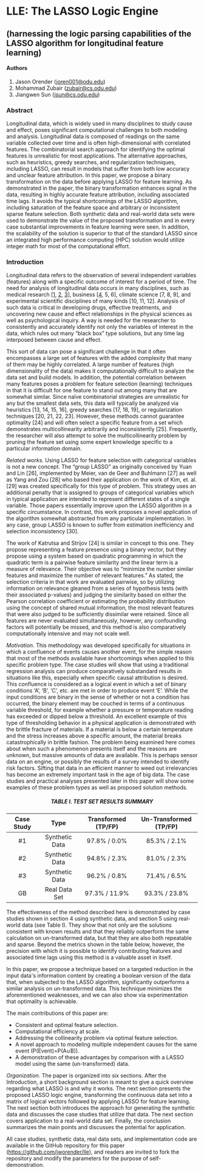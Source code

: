 # LLE: The LASSO Logic Engine
## (harnessing the logic parsing capabilities of the LASSO algorithm for longitudinal feature learning)

#### Authors
1. Jason Orender (<a href = "mailto:joren001@odu.edu">joren001@odu.edu</a>)
2. Mohammad Zubair (<a href = "mailto:zubair@cs.odu.edu">zubair@cs.odu.edu</a>)
3. Jiangwen Sun (<a href = "jsun@cs.odu.edu">jsun@cs.odu.edu</a>)

### Abstract  
Longitudinal data, which is widely used in many disciplines to study cause and
effect, poses significant computational challenges to both modeling and
analysis.  Longitudinal data is composed of readings on the same variable
collected over time and is often high-dimensional with correlated features.  The
combinatorial search approach for identifying the optimal features is
unrealistic for most applications.  The alternative approaches, such as
heuristics, greedy searches, and regularization techniques, including LASSO, can
result in models that suffer from both low accuracy and unclear feature
attribution. In this paper, we propose a binary transformation on the data
before applying LASSO for feature learning.  As demonstrated in the paper, the
binary transformation enhances signal in the data, resulting in highly accurate
feature attribution, including associated time lags. It avoids the typical
shortcomings of the LASSO algorithm, including saturation of the feature space
and arbitrary or inconsistent sparse feature selection.  Both synthetic data and
real-world data sets were used to demonstrate the value of the proposed
transformation and in every case substantial improvements in feature learning
were seen.  In addition, the scalability of the solution is superior to that of
the standard LASSO since an integrated high performance computing (HPC) solution
would utilize integer math for most of the computational effort.

### Introduction

Longitudinal data refers to the observation of several independent variables
(features) along with a specific outcome of interest for a period of time. The
need for analysis of longitudinal data occurs in many disciplines, such as
medical research [<a href="https://escholarship.org/content/qt67p9d40p/qt67p9d40p.pdf">1</a>, <a href="https://www.researchgate.net/profile/L-Alan-Sroufe-2/publication/5390481_The_Construction_of_Experience_A_Longitudinal_Study_of_Representation_and_Behavior/links/5c327a83458515a4c712b2ed/The-Construction-of-Experience-A-Longitudinal-Study-of-Representation-and-Behavior.pdf">2</a>, <a href="https://www.liebertpub.com/doi/pdf/10.1089/neu.2016.4677">3</a>], business [<a href="https://scholar.google.com/scholar?hl=en&as_sdt=0%2C47&q=Evolving+sustainably%3A+A+longitudinal+study+of+corporate+sustainable+development.+Strategic+management+journal&btnG=">4</a>, 5, 6], climate science [7, 8, 9], and
experimental scientific disciplines of many kinds [10, 11, 12]. Analysis of such
data is critical in developing drugs, effective treatments, and uncovering new
cause and effect relationships in the physical sciences as well as psychological
inquiry.  A way is needed for the researcher to consistently and accurately
identify not only the variables of interest in the data, which rules out many
“black box” type solutions, but any time lag interposed between cause and
effect.

This sort of data can pose a significant challenge in that it often encompasses
a large set of features with the added complexity that many of them may be
highly correlated. A large number of features (high dimensionality of the data)
makes it computationally difficult to analyze the data set and build models. In
addition, the potential correlation between many features poses a problem for
feature selection (learning) techniques in that it is difficult for one feature
to stand out among many that are somewhat similar.  Since naïve combinatorial
strategies are unrealistic for any but the smallest data sets, this data will
typically be analyzed via heuristics [13, 14, 15, 16], greedy searches [17, 18,
19], or regularization techniques [20, 21, 22, 23].  However, these methods
cannot guarantee optimality [24] and will often select a specific feature from
a set which demonstrates multicollinearity arbitrarily and inconsistently [25].
Frequently, the researcher will also attempt to solve the multicollinearity
problem by pruning the feature set using some expert knowledge specific to a
particular information domain.

*Related works*. Using LASSO for feature selection with categorical variables is
not a new concept.  The “group LASSO” as originally conceived by Yuan and Lin
[26], implemented by Meier, van de Geer and Buhlmann [27] as well as Yang and
Zou [28] who based their application on the work of Kim, et. al. [29] was
created specifically for this type of problem.  This strategy uses an additional
penalty that is assigned to groups of categorical variables which in typical
application are intended to represent different states of a single variable.
Those papers essentially improve upon the LASSO algorithm in a specific
circumstance. In contrast, this work proposes a novel application of the
algorithm somewhat abstracted from any particular implementation. In any case,
group LASSO is known to suffer from estimation inefficiency and selection
inconsistency [30].

The work of Katrutsa and Strijov [24] is similar in concept to this one.  They
propose representing a feature presence using a binary vector, but they
propose using a system based on quadratic programming in which the quadratic
term is a pairwise feature similarity and the linear term is a measure of
relevance.  Their objective was to “minimize the number similar features and
maximize the number of relevant features.”  As stated, the selection criteria in
that work are evaluated pairwise, so by utilizing information on relevance
gleaned from a series of hypothesis tests (with their associated p-values) and
judging the similarity based on either the Pearson correlation coefficient or
estimating the probability distribution using the concept of shared mutual
information, the most relevant features that were also judged to be sufficiently
dissimilar were retained.  Since all features are never evaluated
simultaneously, however, any confounding factors will potentially be missed, and
this method is also comparatively computationally intensive and may not scale
well.

*Motivation*. This methodology was developed specifically for situations in
which a confluence of events causes another event, for the simple reason that
most of the methods available have shortcomings when applied to this specific
problem type. The case studies will show that using a traditional regression
analysis can produce comparatively substandard results in situations like this,
especially when specific causal attribution is desired.  This confluence is
considered as a logical event in which a set of binary conditions ‘A’, ‘B’, ‘C’,
etc. are met in order to produce event ‘E’.  While the input conditions are
binary in the sense of whether or not a condition has occurred, the binary
element may be couched in terms of a continuous variable threshold, for example
whether a pressure or temperature reading has exceeded or dipped below a
threshold. An excellent example of this type of thresholding behavior in a
physical application is demonstrated with the brittle fracture of materials.  If
a material is below a certain temperature and the stress increases above a
specific amount, the material breaks catastrophically in brittle fashion.  The
problem being examined here comes about when such a phenomenon presents itself
and the reasons are unknown, but massive amounts of data are available.  This is
perhaps sensor data on an engine, or possibly the results of a survey intended
to identify risk factors.  Sifting that data in an efficient manner to weed out
irrelevancies has become an extremely important task in the age of big data.
The case studies and practical analyses presented later in this paper will show
some examples of these problem types as well as proposed solution methods.

<h5 align="center">TABLE I. 	TEST SET RESULTS SUMMARY</h5>  

Case Study  | Type           | Transformed (TP/FP)  | Un-Transformed (TP/FP)  |
:----------:|:--------------:|:--------------------:|:-----------------------:|
#1          | Synthetic Data | 97.8% / 0.0%         | 85.3% / 2.1%            |
#2          | Synthetic Data | 94.8% / 2.3%         | 81.0% / 2.3%            |
#3          | Synthetic Data | 96.2% / 0.8%         | 71.4% / 6.5%            |
GB          | Real Data Set  | 97.3% / 11.9%        | 93.3% / 23.8%           |

The effectiveness of the method described here is demonstrated by case studies
shown in section 4 using synthetic data, and section 5 using real-world data
(see Table I).  They show that not only are the solutions consistent with known
results and that they reliably outperform the same calculation on un-transformed
data, but that they are also both repeatable and sparse. Beyond the metrics
shown in the table below, however, the precision with which it is possible to
identify contributing features and associated time lags using this method is a
valuable asset in itself.

In this paper, we propose a technique based on a targeted reduction in the input
data's information content by creating a boolean version of the data that, when
subjected to the LASSO algorithm, significantly outperforms a similar analysis
on un-transformed data.  This technique minimizes the aforementioned weaknesses,
and we can also show via experimentation that optimality is achievable.

The main contributions of this paper are:

- Consistent and optimal feature selection.
- Computational efficiency at scale.
- Addressing the collinearity problem via optimal feature selection.
- A novel approach to modeling multiple independent causes for the same event
(P(Event)=P(A∪B)).
- A demonstration of these advantages by comparison with a LASSO model using the
same (un-transformed) data.

*Organization*.  The paper is organized into six sections.  After the
Introduction, a short background section is meant to give a quick overview
regarding what LASSO is and why it works.  The next section presents the
proposed LASSO logic engine, transforming the continuous data set into a matrix
of logical vectors followed by applying LASSO for feature learning.  The next
section both introduces the approach for generating the synthetic data and
discusses the case studies that utilize that data.  The next section covers
application to a real-world data set. Finally, the conclusion summarizes the
main points and discusses the potential for application.

All case studies, synthetic data, real data sets, and implementation code are
available in the GitHub repository for this paper
(https://github.com/jworender/lle), and readers are invited to fork the
repository and modify the parameters for the purpose of self-demonstration.

	

